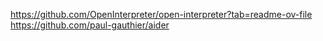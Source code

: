 https://github.com/OpenInterpreter/open-interpreter?tab=readme-ov-file
https://github.com/paul-gauthier/aider